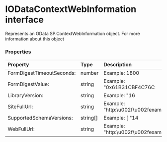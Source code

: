 # IODataContextWebInformation interface

Represents an OData SP.ContextWebInformation object. For more information about this object



### Properties

| Property	   | Type	| Description|
|:-------------|:-------|:-----------|
|FormDigestTimeoutSeconds:      | number | Example: 1800 |
|FormDigestValue:      | string | Example: "0x61B31CBF4C76C |
|LibraryVersion:      | string | Example: "16 |
|SiteFullUrl:      | string | Example: "http:\u002f\u002fexample |
|SupportedSchemaVersions:      | string[] | Example: [ "14 |
|WebFullUrl:      | string | Example: "http:\u002f\u002fexample |




